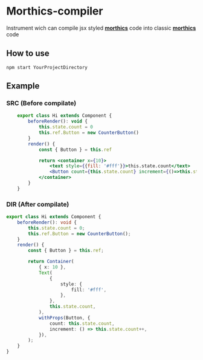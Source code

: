 # Morthics-compiler

Instrument wich can compile jsx styled **[morthics](https://www.npmjs.com/package/morthics)** code into classic **[morthics](https://www.npmjs.com/package/morthics)** code

## How to use

```
npm start YourProjectDirectory
```

## Example

### SRC (Before compilate)

```jsx
    export class Hi extends Component {
        beforeRender(): void {
            this.state.count = 0
            this.ref.Button = new CounterButton()
        }
        render() {
            const { Button } = this.ref

            return <container x={10}>
                <text style={{fill: '#fff'}}>this.state.count</text>
                <Button count={this.state.count} increment={()=>this.state.count++}/>
            </container>
        }
    }
```

### DIR (After compilate)

```typescript
export class Hi extends Component {
    beforeRender(): void {
        this.state.count = 0;
        this.ref.Button = new CounterButton();
    }
    render() {
        const { Button } = this.ref;

        return Container(
            { x: 10 },
            Text(
                {
                    style: {
                        fill: '#fff',
                    },
                },
                this.state.count,
            ),
            withProps(Button, {
                count: this.state.count,
                increment: () => this.state.count++,
            }),
        );
    }
}
```
